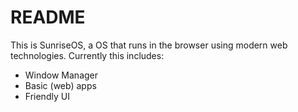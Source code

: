 # README #

This is SunriseOS, a OS that runs in the browser using modern web technologies.
Currently this includes:

- Window Manager
- Basic (web) apps
- Friendly UI

